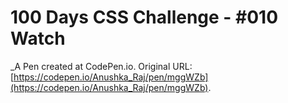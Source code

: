 # 100 Days CSS Challenge  - #010 Watch
 _A Pen created at CodePen.io. Original URL: [https://codepen.io/Anushka_Raj/pen/mggWZb](https://codepen.io/Anushka_Raj/pen/mggWZb).

 